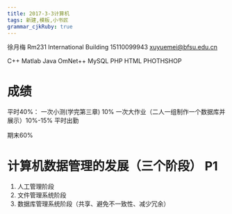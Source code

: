 ```yaml
---
title: 2017-3-3计算机
tags: 新建,模板,小书匠
grammar_cjkRuby: true
---
```


徐月梅
Rm231 International Building
15110099943
xuyuemei@bfsu.edu.cn

C++
Matlab
Java
OmNet++
MySQL
PHP
HTML
PHOTHSHOP

# 成绩
平时40%：
一次小测(学完第三章) 10%
一次大作业（二人一组制作一个数据库并展示）10%-15%
平时出勤

期末60%

# 计算机数据管理的发展（三个阶段） P1
1. 人工管理阶段
2. 文件管理系统阶段
3. 数据库管理系统阶段（共享、避免不一致性、减少冗余）